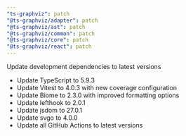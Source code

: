 ```yaml
---
"ts-graphviz": patch
"@ts-graphviz/adapter": patch
"@ts-graphviz/ast": patch
"@ts-graphviz/common": patch
"@ts-graphviz/core": patch
"@ts-graphviz/react": patch
---
```


Update development dependencies to latest versions

- Update TypeScript to 5.9.3
- Update Vitest to 4.0.3 with new coverage configuration
- Update Biome to 2.3.0 with improved formatting options
- Update lefthook to 2.0.1
- Update jsdom to 27.0.1
- Update svgo to 4.0.0
- Update all GitHub Actions to latest versions
